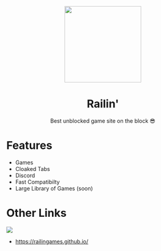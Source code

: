 <p align="center">
<img style="height: 200px;" src="https://cartxrr.github.io/images/railin.png">
</p>
<h1 align="center">Railin'</h1>
<p align="center">Best unblocked game site on the block 😎</p>

# Features
- Games
- Cloaked Tabs
- Discord
- Fast Compatibilty
- Large Library of Games (soon)

# Other Links
[![](https://invidget.switchblade.xyz/7gacGPFbMk?theme=dark)](https://discord.gg/7gacGPFbMk)
- https://railingames.github.io/
